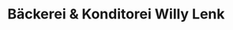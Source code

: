 ---
title: "Bäckerei & Konditorei Willy Lenk"
url: /reichenbach-im-vogtland/baeckerei-und-konditorei-willy-lenk/
shop: Bäckerei
---